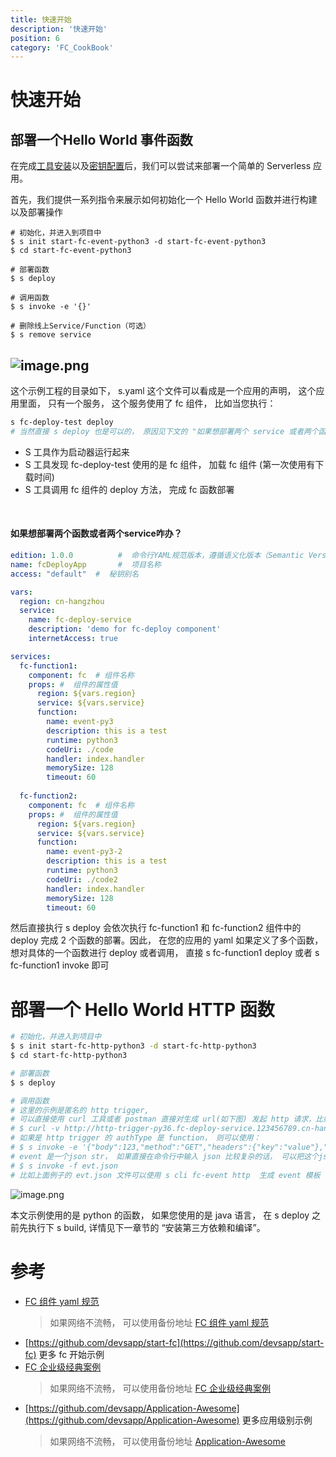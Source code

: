 ```yaml
---
title: 快速开始
description: '快速开始'
position: 6
category: 'FC_CookBook'
---
```


# 快速开始

## 部署一个Hello World 事件函数


在完成[工具安装](./install.md)以及[密钥配置](./config.md)后，我们可以尝试来部署一个简单的 Serverless 应用。


首先，我们提供一系列指令来展示如何初始化一个 Hello World 函数并进行构建以及部署操作


```shell
# 初始化，并进入到项目中
$ s init start-fc-event-python3 -d start-fc-event-python3
$ cd start-fc-event-python3

# 部署函数
$ s deploy

# 调用函数
$ s invoke -e '{}'

# 删除线上Service/Function（可选）
$ s remove service
```
## ![image.png](https://img.alicdn.com/imgextra/i1/O1CN01tckuHH1RZIN3gs46y_!!6000000002125-2-tps-2356-1476.png)
这个示例工程的目录如下， s.yaml 这个文件可以看成是一个应用的声明， 这个应用里面， 只有一个服务， 这个服务使用了 fc 组件， 比如当您执行：
```bash
s fc-deploy-test deploy
# 当然直接 s deploy 也是可以的， 原因见下文的 "如果想部署两个 service 或者两个函数 咋办？"
```

- S 工具作为启动器运行起来
- S 工具发现 fc-deploy-test 使用的是 fc 组件， 加载 fc 组件 (第一次使用有下载时间)
- S 工具调用 fc 组件的 deploy 方法， 完成 fc 函数部署

​

#### 如果想部署两个函数或者两个service咋办？
```yaml
edition: 1.0.0          #  命令行YAML规范版本，遵循语义化版本（Semantic Versioning）规范
name: fcDeployApp       #  项目名称
access: "default"  #  秘钥别名

vars:
  region: cn-hangzhou
  service:
    name: fc-deploy-service
    description: 'demo for fc-deploy component'
    internetAccess: true

services:
  fc-function1: 
    component: fc  # 组件名称
    props: #  组件的属性值
      region: ${vars.region}
      service: ${vars.service}
      function:
        name: event-py3
        description: this is a test
        runtime: python3
        codeUri: ./code
        handler: index.handler
        memorySize: 128
        timeout: 60
  
  fc-function2:
    component: fc  # 组件名称
    props: #  组件的属性值
      region: ${vars.region}
      service: ${vars.service}
      function:
        name: event-py3-2
        description: this is a test
        runtime: python3
        codeUri: ./code2
        handler: index.handler
        memorySize: 128
        timeout: 60
```


然后直接执行  s deploy 会依次执行 fc-function1  和 fc-function2 组件中的 deploy 完成 2 个函数的部署。因此， 在您的应用的 yaml 如果定义了多个函数， 想对具体的一个函数进行 deploy 或者调用， 直接
s fc-function1 deploy 或者 s fc-function1 invoke 即可
# 部署一个 Hello World HTTP 函数 


```bash
# 初始化，并进入到项目中
$ s init start-fc-http-python3 -d start-fc-http-python3
$ cd start-fc-http-python3

# 部署函数
$ s deploy

# 调用函数
# 这里的示例是匿名的 http trigger, 
# 可以直接使用 curl 工具或者 postman 直接对生成 url(如下图) 发起 http 请求，比如
# $ curl -v http://http-trigger-py36.fc-deploy-service.123456789.cn-hangzhou.fc.devsapp.net
# 如果是 http trigger 的 authType 是 function， 则可以使用：
# $ s invoke -e '{"body":123,"method":"GET","headers":{"key":"value"},"queries":{"key":"value"},"path":"string"}'
# event 是一个json str， 如果直接在命令行中输入 json 比较复杂的话， 可以把这个json str 保存在文件 evt.json 中， 然后
# $ s invoke -f evt.json
# 比如上面例子的 evt.json 文件可以使用 s cli fc-event http  生成 event 模板
```
![image.png](https://img.alicdn.com/imgextra/i1/O1CN01hREZ9H1jX9bKM4XI5_!!6000000004557-2-tps-1403-487.png)


本文示例使用的是 python 的函数， 如果您使用的是 java 语言， 在 s deploy 之前先执行下 s build,  详情见下一章节的 “安装第三方依赖和编译”。
# 参考

- [FC 组件 yaml 规范](https://github.com/devsapp/fc/blob/main/docs/Others/yaml.md)
  > 如果网络不流畅， 可以使用备份地址 [FC 组件 yaml 规范](https://gitee.com/devsapp/fc/blob/main/docs/zh/yaml.md)
- [https://github.com/devsapp/start-fc](https://github.com/devsapp/start-fc)  更多 fc 开始示例
- [FC 企业级经典案例](https://github.com/awesome-fc/fc-faq/blob/main/docs/FC%E7%BB%8F%E5%85%B8%E6%A1%88%E4%BE%8B.md)
  > 如果网络不流畅， 可以使用备份地址 [FC 企业级经典案例](https://gitee.com/aliyunfc/fc-faq/blob/main/docs/FC%E7%BB%8F%E5%85%B8%E6%A1%88%E4%BE%8B.md)
- [https://github.com/devsapp/Application-Awesome](https://github.com/devsapp/Application-Awesome)  更多应用级别示例
  > 如果网络不流畅， 可以使用备份地址 [Application-Awesome](https://gitee.com/devsapp/Application-Awesome)
